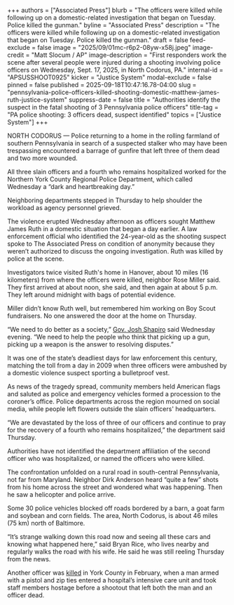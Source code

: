 +++
authors = ["Associated Press"]
blurb = "The officers were killed while following up on a domestic-related investigation that began on Tuesday. Police killed the gunman."
byline = "Associated Press"
description = "The officers were killed while following up on a domestic-related investigation that began on Tuesday. Police killed the gunman."
draft = false
feed-exclude = false
image = "2025/09/01mc-r6p2-08yw-x58j.jpeg"
image-credit = "Matt Slocum / AP"
image-description = "First responders work the scene after several people were injured during a shooting involving police officers on Wednesday, Sept. 17, 2025, in North Codorus, PA."
internal-id = "APSUSSHOOT0925"
kicker = "Justice System"
modal-exclude = false
pinned = false
published = 2025-09-18T10:47:16.78-04:00
slug = "pennsylvania-police-officers-killed-shooting-domestic-matthew-james-ruth-justice-system"
suppress-date = false
title = "Authorities identify the suspect in the fatal shooting of 3 Pennsylvania police officers"
title-tag = "PA police shooting: 3 officers dead, suspect identified"
topics = ["Justice System"]
+++

NORTH CODORUS — Police returning to a home in the rolling farmland of southern Pennsylvania in search of a suspected stalker who may have been trespassing encountered a barrage of gunfire that left three of them dead and two more wounded.

All three slain officers and a fourth who remains hospitalized worked for the Northern York County Regional Police Department, which called Wednesday a “dark and heartbreaking day.”

Neighboring departments stepped in Thursday to help shoulder the workload as agency personnel grieved.

The violence erupted Wednesday afternoon as officers sought Matthew James Ruth in a domestic situation that began a day earlier. A law enforcement official who identified the 24-year-old as the shooting suspect spoke to The Associated Press on condition of anonymity because they weren’t authorized to discuss the ongoing investigation. Ruth was killed by police at the scene.

Investigators twice visited Ruth&#39;s home in Hanover, about 10 miles (16 kilometers) from where the officers were killed, neighbor Rose Miller said. They first arrived at about noon, she said, and then again at about 5 p.m. They left around midnight with bags of potential evidence.

Miller didn’t know Ruth well, but remembered him working on Boy Scout fundraisers. No one answered the door at the home on Thursday.

“We need to do better as a society,” <a href="https://apnews.com/hub/josh-shapiro">Gov. Josh Shapiro</a> said Wednesday evening. “We need to help the people who think that picking up a gun, picking up a weapon is the answer to resolving disputes.”

It was one of the state’s deadliest days for law enforcement this century, matching the toll from a day in 2009 when three officers were ambushed by a domestic violence suspect sporting a bulletproof vest.

As news of the tragedy spread, community members held American flags and saluted as police and emergency vehicles formed a procession to the coroner’s office. Police departments across the region mourned on social media, while people left flowers outside the slain officers&#39; headquarters.

“We are devastated by the loss of three of our officers and continue to pray for the recovery of a fourth who remains hospitalized,” the department said Thursday.

Authorities have not identified the department affiliation of the second officer who was hospitalized, or named the officers who were killed.

The confrontation unfolded on a rural road in south-central Pennsylvania, not far from Maryland. Neighbor Dirk Anderson heard “quite a few” shots from his home across the street and wondered what was happening. Then he saw a helicopter and police arrive.

Some 30 police vehicles blocked off roads bordered by a barn, a goat farm and soybean and corn fields. The area, North Codorus, is about 46 miles (75 km) north of Baltimore.

“It’s strange walking down this road now and seeing all these cars and knowing what happened here,” said Bryan Rice, who lives nearby and regularly walks the road with his wife. He said he was still reeling Thursday from the news.

Another officer was <a href="https://apnews.com/article/york-pennsylvania-hospital-shooting-gunman-dead-270382b4e7bb1c48e78b50247c722df4">killed</a> in York County in February, when a man armed with a pistol and zip ties entered a hospital’s intensive care unit and took staff members hostage before a shootout that left both the man and an officer dead.

